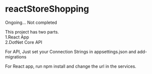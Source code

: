 # reactStoreShopping

Ongoing... Not completed

This project has two parts.<br />
1.React App<br />
2.DotNet Core API<br />

For API, Just set your Connection Strings in appsettings.json and add-migrations

For React app, run npm install and change the url in the services.
